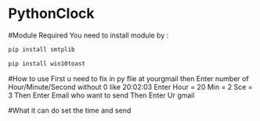# PythonClock

#Module Required
You need to install module by :
```sh
pip install smtplib
```
```sh
pip install win10toast 
```
#How to use
First u need to fix in py flie at yourgmail
then
Enter number of Hour/Minute/Second
without 0 like 20:02:03
Enter Hour = 20 Min = 2 Sce = 3
Then Enter Email who want to send
Then Enter Ur gmail

#What it can do 
set the time and send

